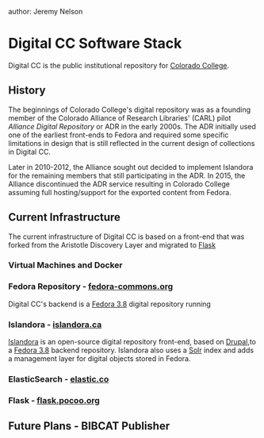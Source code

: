 author: Jeremy Nelson

# Digital CC Software Stack
Digital CC is the public institutional repository for 
[Colorado College](https://www.coloradocollege.edu).

## History
The beginnings of Colorado College's digital repository was as a founding
member of the Colorado Alliance of Research Libraries' (CARL) pilot
*Alliance Digital Repository* or ADR in the early 2000s. The ADR 
initially used one of the earliest front-ends to Fedora and required
some specific limitations in design that is still reflected in the 
current design of collections in Digital CC.

Later in 2010-2012, the Alliance sought out decided to implement Islandora
for the remaining members that still participating in the ADR. In 2015, 
the Alliance discontinued the ADR service resulting in Colorado College
assuming full hosting/support for the exported content from Fedora.

## Current Infrastructure
The current infrastructure of Digital CC is based on a front-end that
was forked from the Aristotle Discovery Layer and migrated to [Flask][FLK] 

### Virtual Machines and Docker

### Fedora Repository - [fedora-commons.org][FEDORA]
Digital CC's backend is a [Fedora 3.8][FEDORA38] digital repository running

### Islandora - [islandora.ca][ISLAND]
[Islandora][ISLAND] is an open-source digital repository front-end, 
based on [Drupal](https://www.drupal.org/),to a [Fedora 3.8][FEDORA38] 
backend repository. Islandora also uses a [Solr](http://lucene.apache.org/solr/)
index and adds a management layer for digital objects stored in Fedora.

### ElasticSearch - [elastic.co][ES]

### Flask - [flask.pocoo.org][FLK]

## Future Plans - BIBCAT Publisher

[ES]: https://www.elastic.co/
[FEDORA]: http://fedora-commons.org/
[FEDORA38]: https://wiki.duraspace.org/display/FEDORA38/Fedora+3.8+Documentation
[FLK]: http://flask.pocoo.org
[ISLAND]: https://islandora.ca/
